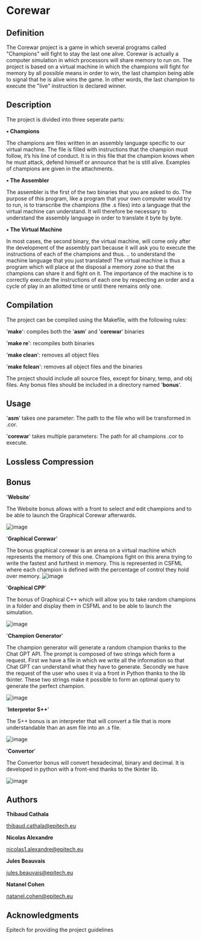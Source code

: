# Corewar
## Definition
The Corewar project is a game in which several programs called "Champions" will fight to stay the last one alive.
Corewar is actually a computer simulation in which processors will share memory to run on.
The project is based on a virtual machine in which the champions will fight for memory by all possible means in order to win, the last champion being able to signal that he is alive wins the game.
In other words, the last champion to execute the "live" instruction is declared winner.

## Description
The project is divided into three seperate parts:

__• Champions__

The champions are files written in an assembly language specific to our virtual machine. The file is
filled with instructions that the champion must follow, it’s his line of conduct. It is in this file that the
champion knows when he must attack, defend himself or announce that he is still alive.
Examples of champions are given in the attachments.

__• The Assembler__

The assembler is the first of the two binaries that you are asked to do. The purpose of this program,
like a program that your own computer would try to run, is to transcribe the champions (the .s files)
into a language that the virtual machine can understand. It will therefore be necessary to understand
the assembly language in order to translate it byte by byte.

__• The Virtual Machine__

In most cases, the second binary, the virtual machine, will come only after the development of the
assembly part because it will ask you to execute the instructions of each of the champions and thus. ..
to understand the machine language that you just translated! The virtual machine is thus a program
which will place at the disposal a memory zone so that the champions can share it and fight on it.
The importance of the machine is to correctly execute the instructions of each one by respecting an
order and a cycle of play in an allotted time or until there remains only one.

##  Compilation
The project can be compiled using the Makefile, with the following rules:

'__make__': compiles both the '__asm__' and '__corewar__' binaries

'__make re__': recompiles both binaries

'__make clean__': removes all object files

'__make fclean__': removes all object files and the binaries

The project should include all source files, except for binary, temp, and obj files. Any bonus files should be included in a directory named '__bonus__'.

## Usage
'__asm__' takes one parameter: The path to the file who will be transformed in .cor.

'__corewar__' takes multiple parameters: The path for all champions .cor to execute. 

## Lossless Compression

## Bonus
'__Website__'

The Website bonus allows with a front to select and edit champions and to be able to launch the Graphical Corewar afterwards.

![image](https://i.ibb.co/9gvRZz3/image-1.png)


'__Graphical Corewar__'

The bonus graphical corewar is an arena on a virtual machine which represents the memory of this one. Champions fight on this arena trying to write the fastest and furthest in memory.
This is represented in CSFML where each champion is defined with the percentage of control they hold over memory.
![image](https://i.ibb.co/8XbTLZq/Screenshot-2023-05-27-17-23-35.png)


'__Graphical CPP__'

The bonus of Graphical C++ which will allow you to take random champions in a folder and display them in CSFML and to be able to launch the simulation.

![image](https://i.ibb.co/8MvK6y2/cpp.png)


'__Champion Generator__'

The champion generator will generate a random champion thanks to the Chat GPT API.
The prompt is composed of two strings which form a request.
First we have a file in which we write all the information so that Chat GPT can understand what they have to generate.
Secondly we have the request of the user who uses it via a front in Python thanks to the lib tkinter.
These two strings make it possible to form an optimal query to generate the perfect champion.

![image](https://i.ibb.co/9bv2Lpv/gen.png)


'__Interpretor S++__'

The S++ bonus is an interpreter that will convert a file that is more understandable than an asm file into an .s file.

![image](https://i.ibb.co/rm7xsJM/Screenshot-2023-05-27-17-18-09.png)


'__Convertor__'

The Convertor bonus will convert hexadecimal, binary and decimal.
It is developed in python with a front-end thanks to the tkinter lib.

![image](https://i.ibb.co/n1WHsyW/conv.png)


## Authors
__Thibaud Cathala__

thibaud.cathala@epitech.eu

__Nicolas Alexandre__

nicolas1.alexandre@epitech.eu

__Jules Beauvais__

jules.beauvais@epitech.eu

__Natanel Cohen__

natanel.cohen@epitech.eu

## Acknowledgments

Epitech for providing the project guidelines
